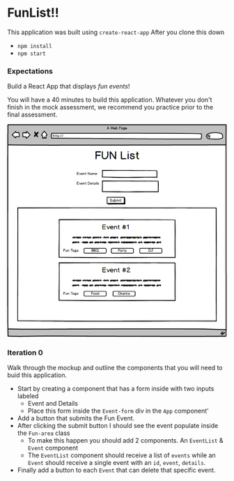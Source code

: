 # FunList!!

This application was built using `create-react-app`
After you clone this down
  - `npm install`
  - `npm start`

### Expectations

Build a React App that displays *fun events*!

You will have a 40 minutes to build this application. Whatever you don't finish in the mock assessment, we recommend you practice prior to the final assessment.

![mockup](https://github.com/Tman22/funExample/blob/master/mockup.png)

### Iteration 0

Walk through the mockup and outline the components that you will need to buid this application.

* Start by creating a component that has a form inside with two inputs labeled
  - Event and Details
  - Place this form inside the `Event-form` div in the `App` component'
* Add a button that submits the Fun Event.
* After clicking the submit button I should see the event populate inside the `Fun-area` class
  - To make this happen you should add 2 components. An `EventList` & `Event` component
  - The `EventList` component should receive a list of `events` while an `Event` should receive a single event with an `id`, `event`, `details`.
* Finally add a button to each `Event` that can delete that specific event.

